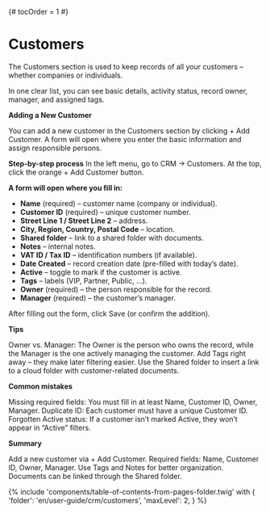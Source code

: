 {# tocOrder = 1 #}

# Customers

 The Customers section is used to keep records of all your customers – whether companies or individuals. 
 
 In one clear list, you can see basic details, activity status, record owner, manager, and assigned tags.

**Adding a New Customer**

 You can add a new customer in the Customers section by clicking + Add Customer. A form will open where you enter the basic information and assign responsible persons.

**Step-by-step process**
In the left menu, go to CRM → Customers.
At the top, click the orange + Add Customer button.

**A form will open where you fill in:**
  * **Name** (required) – customer name (company or individual).
  * **Customer ID** (required) – unique customer number.
  * **Street Line 1 / Street Line 2** – address.
  * **City, Region, Country, Postal Code** – location.
  * **Shared folder** – link to a shared folder with documents.
  * **Notes** – internal notes.
  * **VAT ID / Tax ID** – identification numbers (if available).
  * **Date Created** – record creation date (pre-filled with today’s date).
  * **Active** – toggle to mark if the customer is active.
  * **Tags** – labels (VIP, Partner, Public, …).
  * **Owner** (required) – the person responsible for the record.
  * **Manager** (required) – the customer’s manager.

After filling out the form, click Save (or confirm the addition).

**Tips**

Owner vs. Manager: The Owner is the person who owns the record, while the Manager is the one actively managing the customer.
Add Tags right away – they make later filtering easier.
Use the Shared folder to insert a link to a cloud folder with customer-related documents.

**Common mistakes**

Missing required fields: You must fill in at least Name, Customer ID, Owner, Manager.
Duplicate ID: Each customer must have a unique Customer ID.
Forgotten Active status: If a customer isn’t marked Active, they won’t appear in “Active” filters.

**Summary**

Add a new customer via + Add Customer.
Required fields: Name, Customer ID, Owner, Manager.
Use Tags and Notes for better organization.
Documents can be linked through the Shared folder.

{% include 'components/table-of-contents-from-pages-folder.twig' with {
  'folder': 'en/user-guide/crm/customers',
  'maxLevel': 2,
} %}

